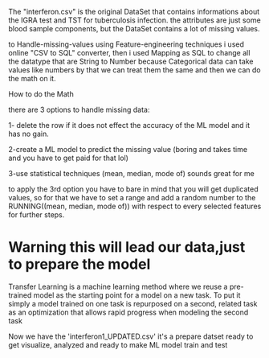 The "interferon.csv" is the original DataSet that contains informations about the IGRA test and TST for tuberculosis infection. 
the attributes are just some blood sample components, but  the DataSet contains a lot of missing values.

to Handle-missing-values using Feature-engineering techniques i used online "CSV to SQL" converter, 
then i used Mapping as SQL to change all  the datatype that are String to Number because Categorical data can take values like numbers by that we can treat them the same and then we can do the math on it.

How to do the Math 

there are 3 options to handle missing data:

1- delete the row if it does not effect the accuracy of the ML model and it has no gain. 

2-create a ML model to predict the missing value (boring and takes time and you have to get paid for that lol)

3-use statistical techniques (mean, median, mode of) sounds great for me

to apply the 3rd option you have to bare in mind that you will get duplicated values, so for that we have to set a range and add a random number to the RUNNING((mean, median, mode of)) with respect to every selected features for further steps.
# Warning this will lead our data,just to prepare the model #
Transfer Learning is a machine learning method where we reuse a pre-trained model as the starting point for a model on a new task. To put it simply
a model trained on one task is repurposed on a second, related task as an optimization that allows rapid progress when modeling the second task

   Now we have the 'interferon1_UPDATED.csv' it's a prepare datset ready to  get visualize, analyzed and ready to make ML model train and test
